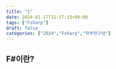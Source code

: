 ```yaml
---
title: "1"
date: 2024-01-17T12:57:33+09:00
tags: ["Fsharp"]
draft: false
categories: ["2024","Fsharp","학부연구생"]
---
```

## F#이란?


<!---![name](https://github.com/246p/blog/blob/main/Hugo/blog/content/post/hacking/image/FILENAME.png?raw=true)>